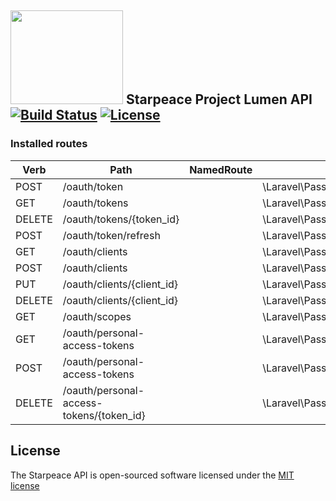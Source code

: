 <img src="https://github.com/ronappleton/starpeace-public-documents/blob/master/starpeace-logo.png" width="180px" height="150px"> Starpeace Project Lumen API  [![Build Status](https://travis-ci.org/starpeace-project/starpeace-lumen-api-interface.svg?branch=master)](https://travis-ci.org/starpeace-project/starpeace-lumen-api-interface)
[![License](https://poser.pugx.org/laravel/lumen-framework/license.svg)](https://packagist.org/packages/laravel/lumen-framework)
-----------------------------------------------------------------------------------------------------------------




### Installed routes

Verb | Path | NamedRoute | Controller | Action | Middleware
--- | --- | --- | --- | --- | ---
POST   | /oauth/token                             |            | \Laravel\Passport\Http\Controllers\AccessTokenController           | issueToken | -
GET    | /oauth/tokens                            |            | \Laravel\Passport\Http\Controllers\AuthorizedAccessTokenController | forUser    | auth
DELETE | /oauth/tokens/{token_id}                 |            | \Laravel\Passport\Http\Controllers\AuthorizedAccessTokenController | destroy    | auth
POST   | /oauth/token/refresh                     |            | \Laravel\Passport\Http\Controllers\TransientTokenController        | refresh    | auth
GET    | /oauth/clients                           |            | \Laravel\Passport\Http\Controllers\ClientController                | forUser    | auth
POST   | /oauth/clients                           |            | \Laravel\Passport\Http\Controllers\ClientController                | store      | auth
PUT    | /oauth/clients/{client_id}               |            | \Laravel\Passport\Http\Controllers\ClientController                | update     | auth
DELETE | /oauth/clients/{client_id}               |            | \Laravel\Passport\Http\Controllers\ClientController                | destroy    | auth
GET    | /oauth/scopes                            |            | \Laravel\Passport\Http\Controllers\ScopeController                 | all        | auth
GET    | /oauth/personal-access-tokens            |            | \Laravel\Passport\Http\Controllers\PersonalAccessTokenController   | forUser    | auth
POST   | /oauth/personal-access-tokens            |            | \Laravel\Passport\Http\Controllers\PersonalAccessTokenController   | store      | auth
DELETE | /oauth/personal-access-tokens/{token_id} |            | \Laravel\Passport\Http\Controllers\PersonalAccessTokenController   | destroy    | auth

## License

The Starpeace API is open-sourced software licensed under the [MIT license](http://opensource.org/licenses/MIT)
